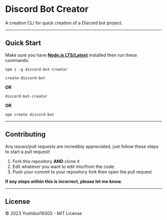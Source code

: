 # Discord Bot Creator

A creation CLI for quick creation of a Discord bot project.

---

## Quick Start

Make sure you have **[Node.js LTS/Latest](https://nodejs.org)** installed then run these commands:

```shell
npm i -g discord-bot-creator
```

```shell
create-discord-bot
```

**OR**

```shell
discord-bot-creator
```

**OR**

```shell
npm create discord-bot
```

---

## Contributing

Any issues/pull requests are incredibly appreciated, just follow these steps to start a pull request!

1. Fork this repository **AND** clone it
2. Edit whatever you want to edit into/from the code.
3. Push your commit to your repository fork then open the pull request

**If any steps within this is incorrect, please let me know.**

---

## License

© 2023 Yoshiboi18303 - MIT License
